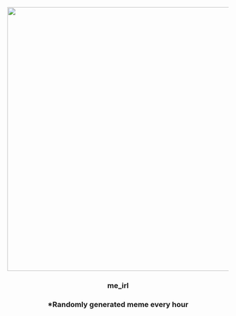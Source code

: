 <p align="center">
        <img src="https://i.redd.it/qhsg4i0bw9w81.jpg" width="600" height="600">
        </p>
        <h3 align="center">me_irl</h3>
        <h3 align="center">*Randomly generated meme every hour</h3>
    